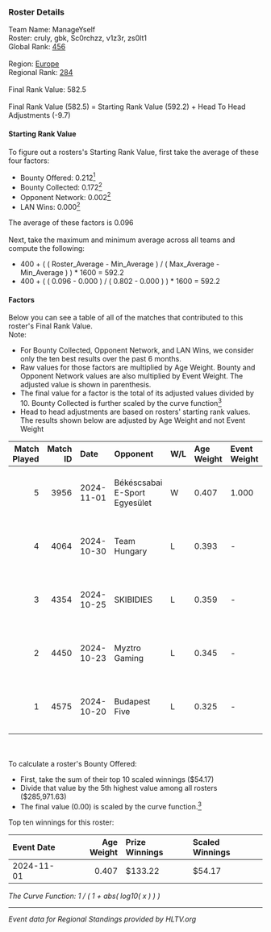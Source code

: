 ### Roster Details<br />
Team Name: ManageYself<br />
Roster: cruly, gbk, Sc0rchzz, v1z3r, zs0lt1<br />
Global Rank: [456](../../standings_global_2025_02_28.md)<br />
<br />
Region: [Europe]( ../../standings_europe_2025_02_28.md)<br />
Regional Rank: [284]( ../../standings_europe_2025_02_28.md)<br />
<br />
Final Rank Value:  582.5<br />
<br />
Final Rank Value (582.5) = Starting Rank Value (592.2) + Head To Head Adjustments (-9.7)<br />

#### Starting Rank Value<br />
To figure out a rosters's Starting Rank Value, first take the average of these four factors:<br />
- Bounty Offered: 0.212[<sup>1</sup>](#table2)
- Bounty Collected: 0.172[<sup>2</sup>](#table1)
- Opponent Network: 0.002[<sup>2</sup>](#table1)
- LAN Wins: 0.000[<sup>2</sup>](#table1)

The average of these factors is 0.096<br />
<br />
Next, take the maximum and minimum average across all teams and compute the following:<br />
- 400 + ( ( Roster_Average - Min_Average ) / ( Max_Average - Min_Average ) ) * 1600 = 592.2
- 400 + ( ( 0.096 - 0.000 ) / ( 0.802 - 0.000 ) ) * 1600 = 592.2


#### Factors<br />
Below you can see a table of all of the matches that contributed to this roster's Final Rank Value.<br />
Note:<br />

- For Bounty Collected, Opponent Network, and LAN Wins, we consider only the ten best results over the past 6 months.
- Raw values for those factors are multiplied by Age Weight. Bounty and Opponent Network values are also multiplied by Event Weight. The adjusted value is shown in parenthesis.
- The final value for a factor is the total of its adjusted values divided by 10. Bounty Collected is further scaled by the curve function[<sup>3</sup>](#curveFunction)
- Head to head adjustments are based on rosters' starting rank values. The results shown below are adjusted by Age Weight and not Event Weight
<span id="table1"></span><br />


| Match Played | Match ID | Date       | Opponent                      | W/L | Age Weight | Event Weight | Bounty Collected | Opponent Network | LAN Wins  | H2H Adj. | Roster                              |
| -: | -: | :- | :- | :- | :- | :- | :- | :- | :- | -: | :- |
|            5 |     3956 | 2024-11-01 | Békéscsabai E-Sport Egyesület | W   | 0.407      | 1.000        | 0.000 (0.000)    | 0.037 (0.015)    | 0 (0.000) |     7.00 | cruly, gbk, Sc0rchzz, v1z3r, zs0lt1 |
|            4 |     4064 | 2024-10-30 | Team Hungary                  | L   | 0.393      | -            | -                | -                | -         |    -2.42 | cruly, gbk, Sc0rchzz, v1z3r, zs0lt1 |
|            3 |     4354 | 2024-10-25 | SKIBIDIES                     | L   | 0.359      | -            | -                | -                | -         |    -4.67 | cruly, gbk, Sc0rchzz, v1z3r, zs0lt1 |
|            2 |     4450 | 2024-10-23 | Myztro Gaming                 | L   | 0.345      | -            | -                | -                | -         |    -5.50 | cruly, gbk, Sc0rchzz, v1z3r, zs0lt1 |
|            1 |     4575 | 2024-10-20 | Budapest Five                 | L   | 0.325      | -            | -                | -                | -         |    -4.10 | cruly, gbk, Sc0rchzz, v1z3r, zs0lt1 |

<br />
<span id="table2"></span><br />
To calculate a roster's Bounty Offered:<br />

- First, take the sum of their top 10 scaled winnings ($54.17)
- Divide that value by the 5th highest value among all rosters ($285,971.63)
- The final value (0.00) is scaled by the curve function.[<sup>3</sup>](#curveFunction)

Top ten winnings for this roster:<br />

| Event Date | Age Weight | Prize Winnings | Scaled Winnings |
| :- | -: | :- | :- |
| 2024-11-01 |      0.407 | $133.22        | $54.17          |


<span id="curveFunction"></span>_The Curve Function: 1 / ( 1 + abs( log10( x ) ) )_<br />

---
_Event data for Regional Standings provided by HLTV.org_<br />
